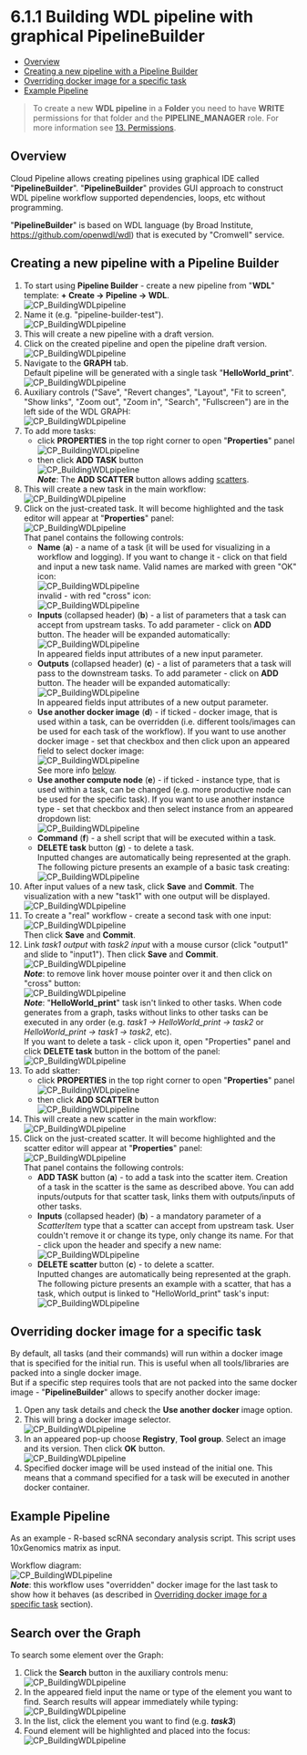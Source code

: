 # 6.1.1 Building WDL pipeline with graphical PipelineBuilder

- [Overview](#overview)
- [Creating a new pipeline with a Pipeline Builder](#creating-a-new-pipeline-with-a-pipeline-builder)
- [Overriding docker image for a specific task](#overriding-docker-image-for-a-specific-task)
- [Example Pipeline](#example-pipeline)

> To create a new **WDL pipeline** in a **Folder** you need to have **WRITE** permissions for that folder and the **PIPELINE_MANAGER** role. For more information see [13. Permissions](../13_Permissions/13._Permissions.md).

## Overview

Cloud Pipeline allows creating pipelines using graphical IDE called "**PipelineBuilder**". "**PipelineBuilder**" provides GUI approach to construct WDL pipeline workflow supported dependencies, loops, etc without programming.

"**PipelineBuilder**" is based on WDL language (by Broad Institute, <https://github.com/openwdl/wdl>) that is executed by "Cromwell" service.

## Creating a new pipeline with a Pipeline Builder

1. To start using **Pipeline Builder** - create a new pipeline from "**WDL**" template: **+ Create → Pipeline → WDL**.  
    ![CP_BuildingWDLpipeline](attachments/BuildingWDLpipeline_01.png)
2. Name it (e.g. "pipeline-builder-test").  
    ![CP_BuildingWDLpipeline](attachments/BuildingWDLpipeline_02.png)
3. This will create a new pipeline with a draft version.
4. Click on the created pipeline and open the pipeline draft version.  
    ![CP_BuildingWDLpipeline](attachments/BuildingWDLpipeline_03.png)
5. Navigate to the **GRAPH** tab.  
    Default pipeline will be generated with a single task "**HelloWorld_print**".  
    ![CP_BuildingWDLpipeline](attachments/BuildingWDLpipeline_04.png)
6. Auxiliary controls ("Save", "Revert changes", "Layout", "Fit to screen", "Show links", "Zoom out", "Zoom in", "Search", "Fullscreen") are in the left side of the WDL GRAPH:  
    ![CP_BuildingWDLpipeline](attachments/BuildingWDLpipeline_29.png)
7. To add more tasks:  
    - click **PROPERTIES** in the top right corner to open "**Properties**" panel  
    ![CP_BuildingWDLpipeline](attachments/BuildingWDLpipeline_14.png)
    - then click **ADD TASK** button  
    ![CP_BuildingWDLpipeline](attachments/BuildingWDLpipeline_05.png)  
    **_Note_**: The **ADD SCATTER** button allows adding [scatters](https://github.com/openwdl/wdl/blob/master/versions/draft-2/SPEC.md#scatter).
8. This will create a new task in the main workflow:  
    ![CP_BuildingWDLpipeline](attachments/BuildingWDLpipeline_15.png)
9. Click on the just-created task. It will become highlighted and the task editor will appear at "**Properties**" panel:  
    ![CP_BuildingWDLpipeline](attachments/BuildingWDLpipeline_16.png)  
    That panel contains the following controls:  
    - **Name** (**a**) - a name of a task (it will be used for visualizing in a workflow and logging). If you want to change it - click on that field and input a new task name. Valid names are marked with green "OK" icon:  
    ![CP_BuildingWDLpipeline](attachments/BuildingWDLpipeline_17.png)  
    invalid - with red "cross" icon:  
    ![CP_BuildingWDLpipeline](attachments/BuildingWDLpipeline_18.png)
    - **Inputs** (collapsed header) (**b**) - a list of parameters that a task can accept from upstream tasks. To add parameter - click on **ADD** button. The header will be expanded automatically:  
    ![CP_BuildingWDLpipeline](attachments/BuildingWDLpipeline_19.png)  
    In appeared fields input attributes of a new input parameter.
    - **Outputs** (collapsed header) (**c**) - a list of parameters that a task will pass to the downstream tasks. To add parameter - click on **ADD** button. The header will be expanded automatically:  
    ![CP_BuildingWDLpipeline](attachments/BuildingWDLpipeline_20.png)  
    In appeared fields input attributes of a new output parameter.
    - **Use another docker image** (**d**) - if ticked - docker image, that is used within a task, can be overridden (i.e. different tools/images can be used for each task of the workflow). If you want to use another docker image - set that checkbox and then click upon an appeared field to select docker image:  
    ![CP_BuildingWDLpipeline](attachments/BuildingWDLpipeline_21.png)  
    See more info [below](#overriding-docker-image-for-a-specific-task).
    - **Use another compute node** (**e**) - if ticked - instance type, that is used within a task, can be changed (e.g. more productive node can be used for the specific task). If you want to use another instance type - set that checkbox and then select instance from an appeared dropdown list:  
    ![CP_BuildingWDLpipeline](attachments/BuildingWDLpipeline_22.png)
    - **Command** (**f**) - a shell script that will be executed within a task.
    - **DELETE task** button (**g**) - to delete a task.  
    Inputted changes are automatically being represented at the graph. The following picture presents an example of a basic task creating:  
    ![CP_BuildingWDLpipeline](attachments/BuildingWDLpipeline_06.png)
10. After input values of a new task, click **Save** and **Commit**. The visualization with a new "task1" with one output will be displayed.  
    ![CP_BuildingWDLpipeline](attachments/BuildingWDLpipeline_07.png)  
11. To create a "real" workflow - create a second task with one input:  
    ![CP_BuildingWDLpipeline](attachments/BuildingWDLpipeline_08.png)  
    Then click **Save** and **Commit**.
12. Link _task1 output_ with _task2 input_ with a mouse cursor (click "output1" and slide to "input1"). Then click **Save** and **Commit**.  
    ![CP_BuildingWDLpipeline](attachments/BuildingWDLpipeline_09.png)  
    **_Note_**: to remove link hover mouse pointer over it and then click on "cross" button:  
    ![CP_BuildingWDLpipeline](attachments/BuildingWDLpipeline_23.png)  
    **_Note_**: "**HelloWorld_print**" task isn't linked to other tasks. When code generates from a graph, tasks without links to other tasks can be executed in any order (e.g. *task1 → HelloWorld_print → task2* or *HelloWorld_print → task1 → task2*, etc).  
    If you want to delete a task - click upon it, open "Properties" panel and click **DELETE task** button in the bottom of the panel:  
    ![CP_BuildingWDLpipeline](attachments/BuildingWDLpipeline_10.png)
13. To add skatter:  
    - click **PROPERTIES** in the top right corner to open "**Properties**" panel  
    ![CP_BuildingWDLpipeline](attachments/BuildingWDLpipeline_14.png)
    - then click **ADD SCATTER** button  
    ![CP_BuildingWDLpipeline](attachments/BuildingWDLpipeline_24.png)
14. This will create a new scatter in the main workflow:  
    ![CP_BuildingWDLpipeline](attachments/BuildingWDLpipeline_25.png)
15. Click on the just-created scatter. It will become highlighted and the scatter editor will appear at "**Properties**" panel:  
    ![CP_BuildingWDLpipeline](attachments/BuildingWDLpipeline_26.png)  
    That panel contains the following controls:  
    - **ADD TASK** button (**a**) - to add a task into the scatter item. Creation of a task in the scatter is the same as described above. You can add inputs/outputs for that scatter task, links them with outputs/inputs of other tasks.
    - **Inputs** (collapsed header) (**b**) - a mandatory parameter of a _ScatterItem_ type that a scatter can accept from upstream task. User couldn't remove it or change its type, only change its name. For that - click upon the header and specify a new name:  
    ![CP_BuildingWDLpipeline](attachments/BuildingWDLpipeline_27.png)  
    - **DELETE scatter** button (**c**) - to delete a scatter.  
    Inputted changes are automatically being represented at the graph.
    The following picture presents an example with a scatter, that has a task, which output is linked to "HelloWorld_print" task's input:  
    ![CP_BuildingWDLpipeline](attachments/BuildingWDLpipeline_28.png)

## Overriding docker image for a specific task

By default, all tasks (and their commands) will run within a docker image that is specified for the initial run. This is useful when all tools/libraries are packed into a single docker image.  
But if a specific step requires tools that are not packed into the same docker image - "**PipelineBuilder**" allows to specify another docker image:

1. Open any task details and check the **Use another docker** image option.
2. This will bring a docker image selector.  
    ![CP_BuildingWDLpipeline](attachments/BuildingWDLpipeline_11.png)
3. In an appeared pop-up choose **Registry**, **Tool group**. Select an image and its version. Then click **OK** button.  
    ![CP_BuildingWDLpipeline](attachments/BuildingWDLpipeline_12.png)
4. Specified docker image will be used instead of the initial one. This means that a command specified for a task will be executed in another docker container.

## Example Pipeline

As an example - R-based scRNA secondary analysis script. This script uses 10xGenomics matrix as input.

Workflow diagram:  
![CP_BuildingWDLpipeline](attachments/BuildingWDLpipeline_13.png)  
**_Note_**: this workflow uses "overridden" docker image for the last task to show how it behaves (as described in [Overriding docker image for a specific task](#overriding-docker-image-for-a-specific-task) section).

## Search over the Graph

To search some element over the Graph:

1. Click the **Search** button in the auxiliary controls menu:  
    ![CP_BuildingWDLpipeline](attachments/BuildingWDLpipeline_30.png)
2. In the appeared field input the name or type of the element you want to find. Search results will appear immediately while typing:  
    ![CP_BuildingWDLpipeline](attachments/BuildingWDLpipeline_31.png)
3. In the list, click the element you want to find (e.g. **_task3_**)
4. Found element will be highlighted and placed into the focus:  
    ![CP_BuildingWDLpipeline](attachments/BuildingWDLpipeline_32.png)
